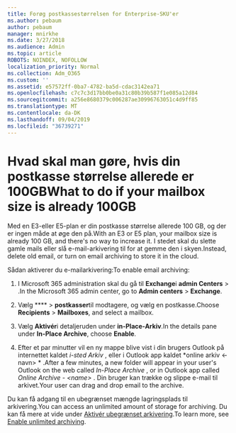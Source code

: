 ```yaml
---
title: Forøg postkassestørrelsen for Enterprise-SKU'er
ms.author: pebaum
author: pebaum
manager: mnirkhe
ms.date: 3/27/2018
ms.audience: Admin
ms.topic: article
ROBOTS: NOINDEX, NOFOLLOW
localization_priority: Normal
ms.collection: Adm_O365
ms.custom: ''
ms.assetid: e57572ff-0ba7-4782-ba5d-cdac3142ea71
ms.openlocfilehash: c7c7c3d17bb0be0a31c80b39b587f1e085a12d84
ms.sourcegitcommit: a256e8680379c006287ae30996763051c4d9ff85
ms.translationtype: MT
ms.contentlocale: da-DK
ms.lasthandoff: 09/04/2019
ms.locfileid: "36739271"
---
```

# <a name="what-to-do-if-your-mailbox-size-is-already-100gb"></a><span data-ttu-id="52619-102">Hvad skal man gøre, hvis din postkasse størrelse allerede er 100GB</span><span class="sxs-lookup"><span data-stu-id="52619-102">What to do if your mailbox size is already 100GB</span></span>

<span data-ttu-id="52619-103">Med en E3-eller E5-plan er din postkasse størrelse allerede 100 GB, og der er ingen måde at øge den på.</span><span class="sxs-lookup"><span data-stu-id="52619-103">With an E3 or E5 plan, your mailbox size is already 100 GB, and there's no way to increase it.</span></span> <span data-ttu-id="52619-104">I stedet skal du slette gamle mails eller slå e-mail-arkivering til for at gemme den i skyen.</span><span class="sxs-lookup"><span data-stu-id="52619-104">Instead, delete old email, or turn on email archiving to store it in the cloud.</span></span> 
  
<span data-ttu-id="52619-105">Sådan aktiverer du e-mailarkivering:</span><span class="sxs-lookup"><span data-stu-id="52619-105">To enable email archiving:</span></span>
  
1. <span data-ttu-id="52619-106">I Microsoft 365 administration skal du gå til **Exchange**i **admin Centers** \> .</span><span class="sxs-lookup"><span data-stu-id="52619-106">In the Microsoft 365 admin center, go to **Admin centers** \> **Exchange**.</span></span> 
    
2. <span data-ttu-id="52619-107">Vælg \*\*\*\* \> **postkasser**til modtagere, og vælg en postkasse.</span><span class="sxs-lookup"><span data-stu-id="52619-107">Choose **Recipients** \> **Mailboxes**, and select a mailbox.</span></span> 
    
3. <span data-ttu-id="52619-108">Vælg **Aktivér**i detaljeruden under **in-Place-Arkiv**.</span><span class="sxs-lookup"><span data-stu-id="52619-108">In the details pane under **In-Place Archive**, choose **Enable**.</span></span> 
    
4. <span data-ttu-id="52619-109">Efter et par minutter vil en ny mappe blive vist i din brugers Outlook på internettet kaldet *i-sted Arkiv* , eller i Outlook app kaldet \*online arkiv \<-navn\> \* .</span><span class="sxs-lookup"><span data-stu-id="52619-109">After a few minutes, a new folder will appear in your user's Outlook on the web called  *In-Place Archive*  , or in Outlook app called  *Online Archive - \<name\>*  .</span></span> <span data-ttu-id="52619-110">Din bruger kan trække og slippe e-mail til arkivet.</span><span class="sxs-lookup"><span data-stu-id="52619-110">Your user can drag and drop email to the archive.</span></span> 
    
<span data-ttu-id="52619-111">Du kan få adgang til en ubegrænset mængde lagringsplads til arkivering.</span><span class="sxs-lookup"><span data-stu-id="52619-111">You can access an unlimited amount of storage for archiving.</span></span> <span data-ttu-id="52619-112">Du kan få mere at vide under [Aktivér ubegrænset arkivering](https://docs.microsoft.com/office365/securitycompliance/enable-unlimited-archiving).</span><span class="sxs-lookup"><span data-stu-id="52619-112">To learn more, see [Enable unlimited archiving](https://docs.microsoft.com/office365/securitycompliance/enable-unlimited-archiving).</span></span>
  

